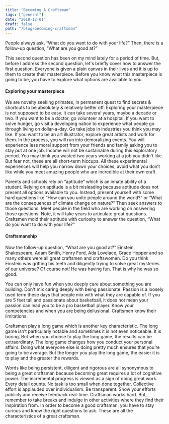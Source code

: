 ```yaml
---
title: "Becoming A Craftsman"
tags: ["general"]
date: "2018-12-01"
draft: false
path: "/blog/becoming-craftsman"
---
```


People always ask, “What do you want to do with your life?” Then, there is a follow-up question, “What are you good at?”

This second question has been on my mind lately for a period of time. But, before I address the second question, let's briefly cover how to answer the first question. Everyone is given a plain canvas in their lives and it is up to them to create their masterpiece. Before you know what this masterpiece is going to be, you have to explore what options are available to you.

#### Exploring your masterpiece

We are novelty seeking primates, in permanent quest to find secrets & shortcuts to be absolutely & relatively better off. Exploring your masterpiece is not supposed to be easy. It can take several years, maybe a decade or two. If you want to be a doctor, go volunteer at a hospital. If you want to solve hunger, go visit a developing nation to experience what people go through living on dollar-a-day. Go take jobs in industries you think you may like. If you want to be an art illustrator, explore great artists and work for them. In the process, you will run into demoralizing events. You will experience less moral support from your friends and family asking you to stay put at one job. Income will not be sustainable during this exploratory period. You may think you wasted two years working at a job you didn't like. But fear not, these are all short-term hiccups. All these experimental experiences will help you narrow down your choices, avoid what you don’t like while you meet amazing people who are incredible at their own craft.

Parents and schools rely on “aptitude” which is an innate ability of a student. Relying on aptitude is a bit misleading because aptitude does not present all options available to you. Instead, present yourself with some hard questions like “How can you unite people around the world?” or “What are the consequences of climate change on nature?” Then seek answers to those questions. Meet people in the field who are working on answering those questions. Note, it will take years to articulate great questions. Craftsmen mold their aptitude with curiosity to answer the question, “What do you want to do with your life?”

#### Craftsmanship

Now the follow-up question, “What are you good at?” Einstein, Shakespeare, Adam Smith, Henry Ford, Ada Lovelace, Grace Hopper and so many others were all great craftsmen and craftswomen. Do you think Einstein was gritting his teeth and diligently trying to solve great mysteries of our universe? Of course not! He was having fun. That is why he was so good.

You can only have fun when you deeply care about something you are building. Don't mix caring deeply with being passionate. Passion is a loosely used term these days that people mix with what they are capable of. If you are 5 feet tall and passionate about basketball, it does not mean your passion can lead you to be a pro basketball player. Know your competencies and when you are being dellusional. Craftsmen know their limitations.

Craftsmen play a long game which is another key characteristic. The long game isn’t particularly notable and sometimes it is not even noticeable. It is boring. But when you choose to play the long game, the results can be extraordinary. The long game changes how you conduct your personal affairs. Doing what everyone else is doing pretty much ensures that you’re going to be average. But the longer you play the long game, the easier it is to play and the greater the rewards.

Words like being persistent, diligent and rigorous are all synonymous to being a great craftsman because becoming great requires a lot of cognitive power. The incremental progress is viewed as a sign of doing great work. Every detail counts. No task is too small when done together. Collective effort is applauded over individualism. Be transparent. Show your efforts publicly and receive feedback real-time. Craftsman works hard. But, remember to take breaks and indulge in other activities where they find their inspiration from. In order to become a good craftsman, you have to stay curious and know the right questions to ask. These are all the characteristics of a great craftsman.